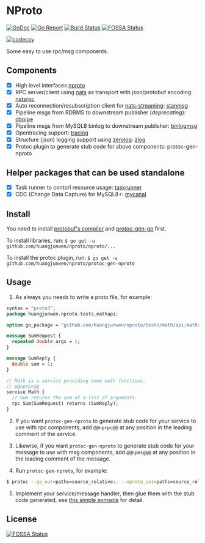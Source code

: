 # NProto

[![GoDoc](https://godoc.org/github.com/huangjunwen/nproto?status.svg)](http://godoc.org/github.com/huangjunwen/nproto)
[![Go Report](https://goreportcard.com/badge/github.com/huangjunwen/nproto)](https://goreportcard.com/report/github.com/huangjunwen/nproto)
[![Build Status](https://travis-ci.org/huangjunwen/nproto.svg?branch=master)](https://travis-ci.org/huangjunwen/nproto) [![FOSSA Status](https://app.fossa.com/api/projects/git%2Bgithub.com%2Fhuangjunwen%2Fnproto.svg?type=shield)](https://app.fossa.com/projects/git%2Bgithub.com%2Fhuangjunwen%2Fnproto?ref=badge_shield)

[![codecov](https://codecov.io/gh/huangjunwen/nproto/branch/master/graph/badge.svg)](https://codecov.io/gh/huangjunwen/nproto)

Some easy to use rpc/msg components.

## Components

- [x] High level interfaces [nproto](https://godoc.org/github.com/huangjunwen/nproto/nproto)
- [x] RPC server/client using [nats](https://github.com/nats-io/nats-server) as transport with json/protobuf encoding: [natsrpc](https://godoc.org/github.com/huangjunwen/nproto/nproto/natsrpc)
- [x] Auto reconnection/resubscription client for [nats-streaming](https://github.com/nats-io/nats-streaming-server): [stanmsg](https://godoc.org/github.com/huangjunwen/nproto/nproto/stanmsg)
- [x] Pipeline msgs from RDBMS to downstream publisher (*deprecating*): [dbpipe](https://godoc.org/github.com/huangjunwen/nproto/nproto/dbpipe)
- [x] Pipeline msgs from MySQL8 binlog to downstream publisher: [binlogmsg](https://godoc.org/github.com/huangjunwen/nproto/nproto/binlogmsg)
- [x] Opentracing support: [tracing](https://godoc.org/github.com/huangjunwen/nproto/nproto/tracing)
- [x] Structure (json) logging support using [zerolog](https://github.com/rs/zerolog): [zlog](https://godoc.org/github.com/huangjunwen/nproto/nproto/zlog)
- [x] Protoc plugin to generate stub code for above components: protoc-gen-nproto

## Helper packages that can be used standalone
- [x] Task runner to contorl resource usage: [taskrunner](https://godoc.org/github.com/huangjunwen/nproto/helpers/taskrunner)
- [x] CDC (Change Data Capture) for MySQL8+: [mycanal](https://godoc.org/github.com/huangjunwen/nproto/helpers/mycanal)

## Install

You need to install [protobuf's compiler](https://github.com/protocolbuffers/protobuf/releases) and [protoc-gen-go](https://github.com/golang/protobuf) first.

To install libraries, run: `$ go get -u github.com/huangjunwen/nproto/nproto/...`

To install the protoc plugin, run: `$ go get -u github.com/huangjunwen/nproto/protoc-gen-nproto`

## Usage

1. As always you needs to write a proto file, for example:

```protobuf
syntax = "proto3";
package huangjunwen.nproto.tests.mathapi;

option go_package = "github.com/huangjunwen/nproto/tests/math/api;mathapi";

message SumRequest {
  repeated double args = 1;
}

message SumReply {
  double sum = 1;
}

// Math is a service providing some math functions.
// @@nprpc@@
service Math {
  // Sum returns the sum of a list of arguments.
  rpc Sum(SumRequest) returns (SumReply);
}
```

2. If you want `protoc-gen-nproto` to generate stub code for your service to use with rpc components, add `@@nprpc@@` at any position in the leading comment of the service.

3. Likewise, if you want `protoc-gen-nproto` to generate stub code for your message to use with msg components, add `@@npmsg@@` at any position in the leading comment of the message.

4. Run `protoc-gen-nproto`, for example:

```bash
$ protoc --go_out=paths=source_relative:. --nproto_out=paths=source_relative:. *.proto
```

5. Implement your service/message handler, then glue them with the stub code generated, see [this simple exmaple](https://github.com/huangjunwen/nproto/tree/master/tests/math) for detail.


## License
[![FOSSA Status](https://app.fossa.com/api/projects/git%2Bgithub.com%2Fhuangjunwen%2Fnproto.svg?type=large)](https://app.fossa.com/projects/git%2Bgithub.com%2Fhuangjunwen%2Fnproto?ref=badge_large)
